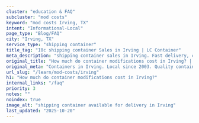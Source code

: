 ```yaml
---
cluster: "education & FAQ"
subcluster: "mod costs"
keyword: "mod costs Irving, TX"
intent: "Informational-Local"
page_type: "Blog/FAQ"
city: "Irving, TX"
service_type: "shipping container"
title_tag: "I0c shipping container Sales in Irving | LC Container"
meta_description: "shipping container sales in Irving. Fast delivery, competitive pricing. Serving mod costs area. Quote ID: 3FJ. Call (214) 524-4168 for your free quote today."
original_title: "How much do container modifications cost in Irving? | LC Container"
original_meta: "Containers in Irving. Local since 2003. Quality containers. Fast delivery. Get your free quote — call (214) 524-4168 today. LC Container — your trusted DFW c..."
url_slug: "/learn/mod-costs/irving"
h1: "How much do container modifications cost in Irving?"
internal_links: "/faq"
priority: 3
notes: ""
noindex: true
image_alt: "shipping container available for delivery in Irving"
last_updated: "2025-10-20"
---
```


<!-- TODO: Add unique city/inventory copy, images, and internal links here. -->

